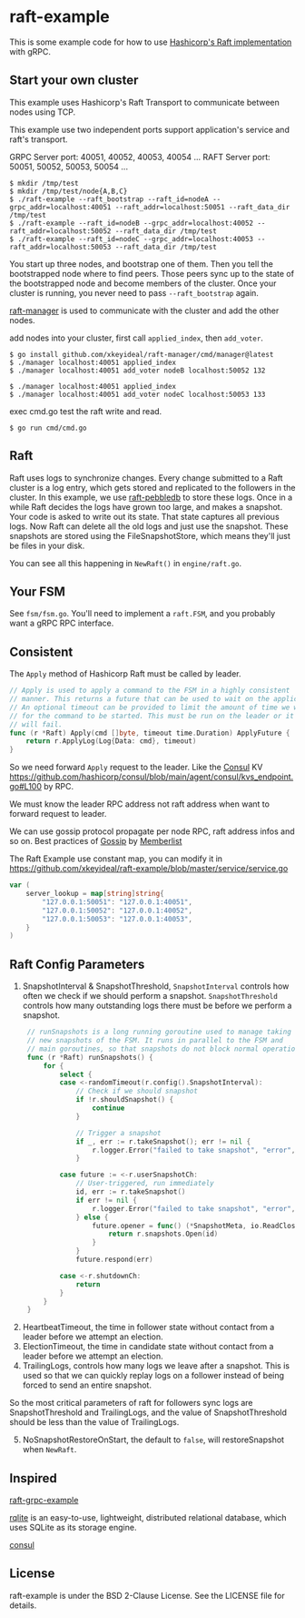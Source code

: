 # raft-example

This is some example code for how to use [Hashicorp's Raft implementation](https://github.com/hashicorp/raft) with gRPC.

## Start your own cluster

This example uses Hashicorp's Raft Transport to communicate between nodes using TCP.

This example use two independent ports support application's service and raft's transport.

GRPC Server port: 40051, 40052, 40053, 40054 ...
RAFT Server port: 50051, 50052, 50053, 50054 ...

```shell
$ mkdir /tmp/test
$ mkdir /tmp/test/node{A,B,C}
$ ./raft-example --raft_bootstrap --raft_id=nodeA --grpc_addr=localhost:40051 --raft_addr=localhost:50051 --raft_data_dir /tmp/test
$ ./raft-example --raft_id=nodeB --grpc_addr=localhost:40052 --raft_addr=localhost:50052 --raft_data_dir /tmp/test
$ ./raft-example --raft_id=nodeC --grpc_addr=localhost:40053 --raft_addr=localhost:50053 --raft_data_dir /tmp/test
```

You start up three nodes, and bootstrap one of them. Then you tell the bootstrapped node where to find peers. Those peers sync up to the state of the bootstrapped node and become members of the cluster. Once your cluster is running, you never need to pass `--raft_bootstrap` again.

[raft-manager](https://github.com/xkeyideal/raft-manager) is used to communicate with the cluster and add the other nodes.

add nodes into your cluster, first call `applied_index`, then `add_voter`.

```shell
$ go install github.com/xkeyideal/raft-manager/cmd/manager@latest
$ ./manager localhost:40051 applied_index
$ ./manager localhost:40051 add_voter nodeB localhost:50052 132

$ ./manager localhost:40051 applied_index
$ ./manager localhost:40051 add_voter nodeC localhost:50053 133
```

exec cmd.go test the raft write and read.

```shell
$ go run cmd/cmd.go
```

## Raft

Raft uses logs to synchronize changes. Every change submitted to a Raft cluster is a log entry, which gets stored and replicated to the followers in the cluster. In this example, we use [raft-pebbledb](https://github.com/xkeyideal/raft-pebbledb) to store these logs.
Once in a while Raft decides the logs have grown too large, and makes a snapshot. Your code is asked to write out its state. That state captures all previous logs. Now Raft can delete all the old logs and just use the snapshot. These snapshots are stored using the FileSnapshotStore, which means they'll just be files in your disk.

You can see all this happening in `NewRaft()` in `engine/raft.go`.

## Your FSM

See `fsm/fsm.go`. You'll need to implement a `raft.FSM`, and you probably want a gRPC RPC interface.

## Consistent

The `Apply` method of Hashicorp Raft must be called by leader.

```go
// Apply is used to apply a command to the FSM in a highly consistent
// manner. This returns a future that can be used to wait on the application.
// An optional timeout can be provided to limit the amount of time we wait
// for the command to be started. This must be run on the leader or it
// will fail.
func (r *Raft) Apply(cmd []byte, timeout time.Duration) ApplyFuture {
	return r.ApplyLog(Log{Data: cmd}, timeout)
}
```

So we need forward `Apply` request to the leader. Like the [Consul](https://github.com/hashicorp/consul) KV https://github.com/hashicorp/consul/blob/main/agent/consul/kvs_endpoint.go#L100 by RPC.

We must know the leader RPC address not raft address when want to forward request to leader.

We can use gossip protocol propagate per node RPC, raft address infos and so on. Best practices of [Gossip](https://github.com/xkeyideal/mraft/blob/master/gossip/gossip.go) by [Memberlist](https://github.com/hashicorp/memberlist)

The Raft Example use constant map, you can modify it in https://github.com/xkeyideal/raft-example/blob/master/service/service.go

```go
var (
	server_lookup = map[string]string{
		"127.0.0.1:50051": "127.0.0.1:40051",
		"127.0.0.1:50052": "127.0.0.1:40052",
		"127.0.0.1:50053": "127.0.0.1:40053",
	}
)
```

## Raft Config Parameters

1. SnapshotInterval & SnapshotThreshold, `SnapshotInterval` controls how often we check if we should perform a snapshot.
   `SnapshotThreshold` controls how many outstanding logs there must be before we perform a snapshot.
   ```go
    // runSnapshots is a long running goroutine used to manage taking
	// new snapshots of the FSM. It runs in parallel to the FSM and
	// main goroutines, so that snapshots do not block normal operation.
	func (r *Raft) runSnapshots() {
		for {
			select {
			case <-randomTimeout(r.config().SnapshotInterval):
				// Check if we should snapshot
				if !r.shouldSnapshot() {
					continue
				}

				// Trigger a snapshot
				if _, err := r.takeSnapshot(); err != nil {
					r.logger.Error("failed to take snapshot", "error", err)
				}

			case future := <-r.userSnapshotCh:
				// User-triggered, run immediately
				id, err := r.takeSnapshot()
				if err != nil {
					r.logger.Error("failed to take snapshot", "error", err)
				} else {
					future.opener = func() (*SnapshotMeta, io.ReadCloser, error) {
						return r.snapshots.Open(id)
					}
				}
				future.respond(err)

			case <-r.shutdownCh:
				return
			}
		}
	}
   ```
2. HeartbeatTimeout, the time in follower state without contact from a leader before we attempt an election.
3. ElectionTimeout, the time in candidate state without contact from a leader before we attempt an election.
4. TrailingLogs, controls how many logs we leave after a snapshot. This is used so that we can quickly replay logs on a follower instead of being forced to send an entire snapshot.

So the most critical parameters of raft for followers sync logs are SnapshotThreshold and TrailingLogs, and the value of SnapshotThreshold should be less than the value of TrailingLogs.

5. NoSnapshotRestoreOnStart, the default to `false`, will restoreSnapshot when `NewRaft`. 

## Inspired

[raft-grpc-example](https://github.com/Jille/raft-grpc-example)

[rqlite](github.com/rqlite/rqlite) is an easy-to-use, lightweight, distributed relational database, which uses SQLite as its storage engine.

[consul](github.com/hashicorp/consul)

## License
raft-example is under the BSD 2-Clause License. See the LICENSE file for details.